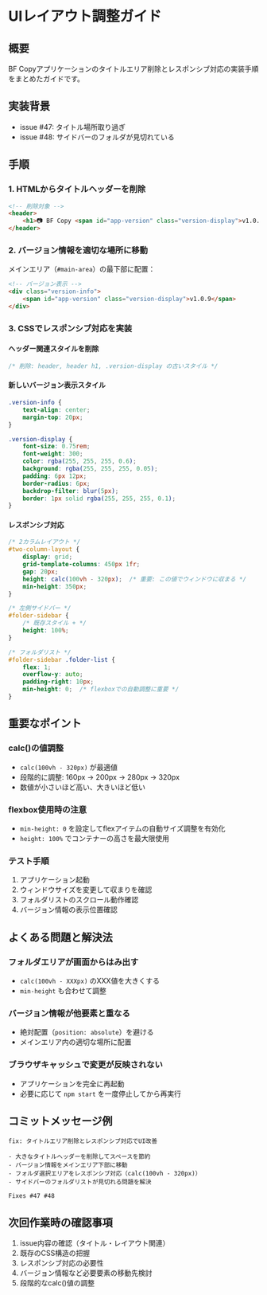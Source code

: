 # UIレイアウト調整ガイド

## 概要
BF Copyアプリケーションのタイトルエリア削除とレスポンシブ対応の実装手順をまとめたガイドです。

## 実装背景
- issue #47: タイトル場所取り過ぎ
- issue #48: サイドバーのフォルダが見切れている

## 手順

### 1. HTMLからタイトルヘッダーを削除
```html
<!-- 削除対象 -->
<header>
    <h1>📷 BF Copy <span id="app-version" class="version-display">v1.0.6</span></h1>
</header>
```

### 2. バージョン情報を適切な場所に移動
メインエリア（`#main-area`）の最下部に配置：
```html
<!-- バージョン表示 -->
<div class="version-info">
    <span id="app-version" class="version-display">v1.0.9</span>
</div>
```

### 3. CSSでレスポンシブ対応を実装

#### ヘッダー関連スタイルを削除
```css
/* 削除: header, header h1, .version-display の古いスタイル */
```

#### 新しいバージョン表示スタイル
```css
.version-info {
    text-align: center;
    margin-top: 20px;
}

.version-display {
    font-size: 0.75rem;
    font-weight: 300;
    color: rgba(255, 255, 255, 0.6);
    background: rgba(255, 255, 255, 0.05);
    padding: 6px 12px;
    border-radius: 6px;
    backdrop-filter: blur(5px);
    border: 1px solid rgba(255, 255, 255, 0.1);
}
```

#### レスポンシブ対応
```css
/* 2カラムレイアウト */
#two-column-layout {
    display: grid;
    grid-template-columns: 450px 1fr;
    gap: 20px;
    height: calc(100vh - 320px);  /* 重要: この値でウィンドウに収まる */
    min-height: 350px;
}

/* 左側サイドバー */
#folder-sidebar {
    /* 既存スタイル + */
    height: 100%;
}

/* フォルダリスト */
#folder-sidebar .folder-list {
    flex: 1;
    overflow-y: auto;
    padding-right: 10px;
    min-height: 0;  /* flexboxでの自動調整に重要 */
}
```

## 重要なポイント

### calc()の値調整
- `calc(100vh - 320px)` が最適値
- 段階的に調整: 160px → 200px → 280px → 320px
- 数値が小さいほど高い、大きいほど低い

### flexbox使用時の注意
- `min-height: 0` を設定してflexアイテムの自動サイズ調整を有効化
- `height: 100%` でコンテナーの高さを最大限使用

### テスト手順
1. アプリケーション起動
2. ウィンドウサイズを変更して収まりを確認
3. フォルダリストのスクロール動作確認
4. バージョン情報の表示位置確認

## よくある問題と解決法

### フォルダエリアが画面からはみ出す
- `calc(100vh - XXXpx)` のXXX値を大きくする
- `min-height` も合わせて調整

### バージョン情報が他要素と重なる
- 絶対配置（`position: absolute`）を避ける
- メインエリア内の適切な場所に配置

### ブラウザキャッシュで変更が反映されない
- アプリケーションを完全に再起動
- 必要に応じて `npm start` を一度停止してから再実行

## コミットメッセージ例
```
fix: タイトルエリア削除とレスポンシブ対応でUI改善

- 大きなタイトルヘッダーを削除してスペースを節約
- バージョン情報をメインエリア下部に移動
- フォルダ選択エリアをレスポンシブ対応（calc(100vh - 320px)）
- サイドバーのフォルダリストが見切れる問題を解決

Fixes #47 #48
```

## 次回作業時の確認事項
1. issue内容の確認（タイトル・レイアウト関連）
2. 既存のCSS構造の把握
3. レスポンシブ対応の必要性
4. バージョン情報など必要要素の移動先検討
5. 段階的なcalc()値の調整